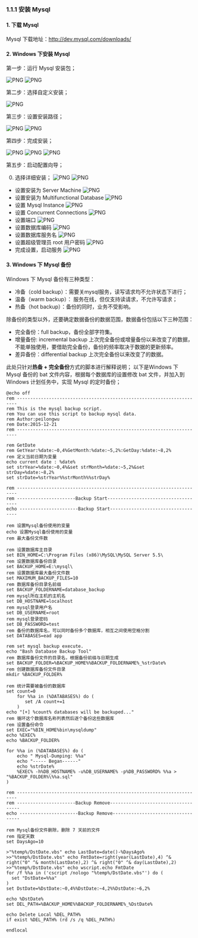 ### 1.1.1 安装 Mysql

#### 1. 下载 Mysql

Mysql 下载地址：http://dev.mysql.com/downloads/

#### 2. Windows 下安装 Mysql

第一步：运行 Mysql 安装包；

![PNG](..\images\mysql\1.png)
![PNG](..\images\mysql\2.png)

第二步：选择自定义安装；

![PNG](..\images\mysql\3.png)

第三步：设置安装路径；

![PNG](..\images\mysql\4.png)
![PNG](..\images\mysql\5.png)

第四步：完成安装；

![PNG](..\images\mysql\6.png)
![PNG](..\images\mysql\7.png)
![PNG](..\images\mysql\8.png)

第五步：启动配置向导；

0. 选择详细安装；
![PNG](..\images\mysql\9.png)
![PNG](..\images\mysql\10.png)
- 设置安装为 Server Machine
![PNG](..\images\mysql\11.png)
- 设置安装为 Multifunctional Database
![PNG](..\images\mysql\12.png)
- 设置 Mysql Instance
![PNG](..\images\mysql\13.png)
- 设置 Concurrent Connections
![PNG](..\images\mysql\14.png)
- 设置端口
![PNG](..\images\mysql\15.png)
- 设置数据库编码
![PNG](..\images\mysql\16.png)
- 设置数据库服务名
![PNG](..\images\mysql\17.png)
- 设置超级管理员 root 用户密码
![PNG](..\images\mysql\18.png)
- 完成设置，启动服务
![PNG](..\images\mysql\19.png)

#### 3. Windows 下 Mysql 备份

Windows 下 Mysql 备份有三种类型：

- 冷备（cold backup）：需要关mysql服务，读写请求均不允许状态下进行；
- 温备（warm backup）： 服务在线，但仅支持读请求，不允许写请求；
- 热备（hot backup）：备份的同时，业务不受影响。

除备份的类型以外，还要确定数据备份的数据范围，数据备份包括以下三种范围：

- 完全备份：full backup，备份全部字符集。
- 增量备份: incremental backup 上次完全备份或增量备份以来改变了的数据，不能单独使用，要借助完全备份，备份的频率取决于数据的更新频率。
- 差异备份：differential backup 上次完全备份以来改变了的数据。

此处只针对**热备 + 完全备份**方式的脚本进行解释说明；
以下是Windows 下 Mysql 备份的 bat 文件内容，根据每个数据库的设置修改 bat 文件，并加入到 Windows 计划任务中，实现 Mysql 的定时备份；

```
@echo off
rem ----------------------------------------------------------------------
rem This is the mysql backup script.
rem You can use this script to backup mysql data.
rem Author:peilongwu
rem Date:2015-12-21
rem ----------------------------------------------------------------------

rem GetDate
rem GetYear:%date:~0,4%GetMonth:%date:~5,2%:GetDay:%date:~8,2%
rem 定义当前日期为变量 
echo current date : %date%
set strYear=%date:~0,4%&set strMonth=%date:~5,2%&set strDay=%date:~8,2%
set strDate=%strYear%%strMonth%%strDay%

rem ----------------------------------------------------------------------
rem ----------------------Backup Start------------------------------------
echo ----------------------Backup Start-----------------------------------

rem 设置Mysql备份使用的变量
echo 设置Mysql备份使用的变量
rem 最大备份文件数

rem 设置数据库主目录
set BIN_HOME=C:\Program Files (x86)\MySQL\MySQL Server 5.5\
rem 设置数据库备份目录
set BACKUP_HOME=E:\mysql\
rem 设置数据库最大备份文件数
set MAXIMUM_BACKUP_FILES=10
rem 数据库备份目录名前缀
set BACKUP_FOLDERNAME=database_backup
rem mysql所在主机的主机名
set DB_HOSTNAME=localhost
rem mysql登录用户名
set DB_USERNAME=root
rem mysql登录密码
set DB_PASSWORD=test
rem 备份的数据库名，可以同时备份多个数据库，相互之间使用空格分割
set DATABASES=ead app

rem set mysql backup execute.
echo "Bash Database Backup Tool"         								
rem 数据库备份文件的目录名，根据备份前缀与日期生成
set BACKUP_FOLDER=%BACKUP_HOME%%BACKUP_FOLDERNAME%_%strDate%
rem 创建数据库备份文件目录
mkdir %BACKUP_FOLDER%

rem 统计需要被备份的数据库
set count=0
	for %%a in (%DATABASES%) do (
	   set /A count+=1
	)
echo "[+] %count% databases will be backuped..."
rem 循环这个数据库名称列表然后逐个备份这些数据库
rem 设置备份命令
set EXEC="%BIN_HOME%bin\mysqldump"
echo %EXEC%
echo %BACKUP_FOLDER%

for %%a in (%DATABASES%) do (
    echo " Mysql-Dumping: %%a"
    echo "----- Began------"
    echo %strDate%
    %EXEC% -h%DB_HOSTNAME% -u%DB_USERNAME% -p%DB_PASSWORD% %%a > "%BACKUP_FOLDER%\%%a.sql"
)

rem ----------------------------------------------------------------------
rem ----------------------Backup Remove------------------------------------
echo ----------------------Backup Remove-----------------------------------

rem Mysql备份文件删除，删除 7 天前的文件
rem 指定天数
set DaysAgo=10
  
>"%temp%/DstDate.vbs" echo LastDate=date()-%DaysAgo%
>>"%temp%/DstDate.vbs" echo FmtDate=right(year(LastDate),4) ^& right("0" ^& month(LastDate),2) ^& right("0" ^& day(LastDate),2)
>>"%temp%/DstDate.vbs" echo wscript.echo FmtDate
for /f %%a in ('cscript /nologo "%temp%/DstDate.vbs"') do (
  set "DstDate=%%a"
)
set DstDate=%DstDate:~0,4%%DstDate:~4,2%%DstDate:~6,2%

echo %DstDate%
set DEL_PATH=%BACKUP_HOME%%BACKUP_FOLDERNAME%_%DstDate%
  
echo Delete Local %DEL_PATH%
if exist %DEL_PATH% (rd /s /q %DEL_PATH%)

endlocal 

```










